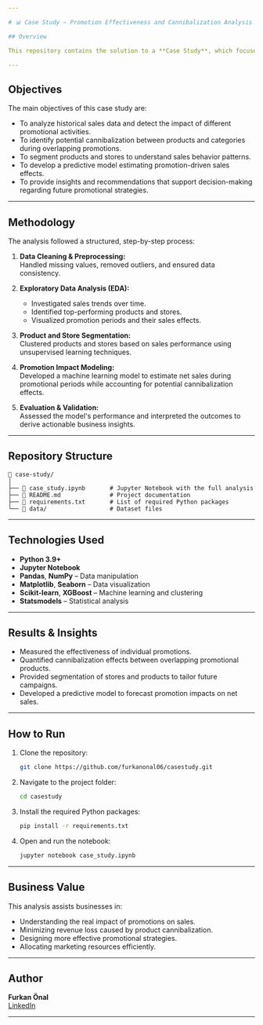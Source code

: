 ```yaml
---

# 📊 Case Study – Promotion Effectiveness and Cannibalization Analysis

## Overview

This repository contains the solution to a **Case Study**, which focuses on analyzing sales data to evaluate the impact of various promotions and identify potential cannibalization effects. The project leverages exploratory data analysis (EDA), statistical methods, and machine learning techniques to provide actionable insights and business recommendations.

---
```


## Objectives

The main objectives of this case study are:
- To analyze historical sales data and detect the impact of different promotional activities.
- To identify potential cannibalization between products and categories during overlapping promotions.
- To segment products and stores to understand sales behavior patterns.
- To develop a predictive model estimating promotion-driven sales effects.
- To provide insights and recommendations that support decision-making regarding future promotional strategies.

---

## Methodology

The analysis followed a structured, step-by-step process:
1. **Data Cleaning & Preprocessing:**  
   Handled missing values, removed outliers, and ensured data consistency.
   
2. **Exploratory Data Analysis (EDA):**  
   - Investigated sales trends over time.
   - Identified top-performing products and stores.
   - Visualized promotion periods and their sales effects.

3. **Product and Store Segmentation:**  
   Clustered products and stores based on sales performance using unsupervised learning techniques.

4. **Promotion Impact Modeling:**  
   Developed a machine learning model to estimate net sales during promotional periods while accounting for potential cannibalization effects.

5. **Evaluation & Validation:**  
   Assessed the model's performance and interpreted the outcomes to derive actionable business insights.

---

## Repository Structure

```
📂 case-study/
│
├── 📄 case_study.ipynb       # Jupyter Notebook with the full analysis
├── 📄 README.md              # Project documentation
├── 📄 requirements.txt       # List of required Python packages
└── 📂 data/                  # Dataset files
```

---

## Technologies Used

- **Python 3.9+**
- **Jupyter Notebook**
- **Pandas**, **NumPy** – Data manipulation
- **Matplotlib**, **Seaborn** – Data visualization
- **Scikit-learn**, **XGBoost** – Machine learning and clustering
- **Statsmodels** – Statistical analysis

---

## Results & Insights

- Measured the effectiveness of individual promotions.
- Quantified cannibalization effects between overlapping promotional products.
- Provided segmentation of stores and products to tailor future campaigns.
- Developed a predictive model to forecast promotion impacts on net sales.

---

## How to Run

1. Clone the repository:
   ```bash
   git clone https://github.com/furkanonal06/casestudy.git
   ```
2. Navigate to the project folder:
   ```bash
   cd casestudy
   ```
3. Install the required Python packages:
   ```bash
   pip install -r requirements.txt
   ```
4. Open and run the notebook:
   ```bash
   jupyter notebook case_study.ipynb
   ```

---

## Business Value

This analysis assists businesses in:
- Understanding the real impact of promotions on sales.
- Minimizing revenue loss caused by product cannibalization.
- Designing more effective promotional strategies.
- Allocating marketing resources efficiently.

---

## Author

**Furkan Önal**  
[LinkedIn](https://www.linkedin.com/in/furkan-onal/)

---

